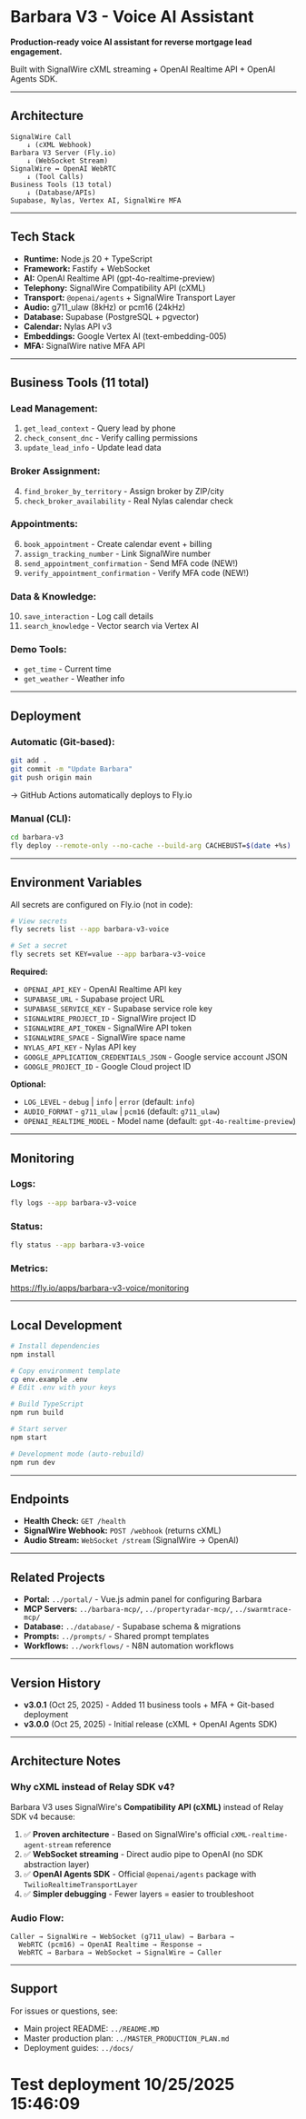 # Barbara V3 - Voice AI Assistant

**Production-ready voice AI assistant for reverse mortgage lead engagement.**

Built with SignalWire cXML streaming + OpenAI Realtime API + OpenAI Agents SDK.

---

## **Architecture**

```
SignalWire Call
    ↓ (cXML Webhook)
Barbara V3 Server (Fly.io)
    ↓ (WebSocket Stream)
SignalWire ↔ OpenAI WebRTC
    ↓ (Tool Calls)
Business Tools (13 total)
    ↓ (Database/APIs)
Supabase, Nylas, Vertex AI, SignalWire MFA
```

---

## **Tech Stack**

- **Runtime:** Node.js 20 + TypeScript
- **Framework:** Fastify + WebSocket
- **AI:** OpenAI Realtime API (gpt-4o-realtime-preview)
- **Telephony:** SignalWire Compatibility API (cXML)
- **Transport:** `@openai/agents` + SignalWire Transport Layer
- **Audio:** g711_ulaw (8kHz) or pcm16 (24kHz)
- **Database:** Supabase (PostgreSQL + pgvector)
- **Calendar:** Nylas API v3
- **Embeddings:** Google Vertex AI (text-embedding-005)
- **MFA:** SignalWire native MFA API

---

## **Business Tools (11 total)**

### **Lead Management:**
1. `get_lead_context` - Query lead by phone
2. `check_consent_dnc` - Verify calling permissions
3. `update_lead_info` - Update lead data

### **Broker Assignment:**
4. `find_broker_by_territory` - Assign broker by ZIP/city
5. `check_broker_availability` - Real Nylas calendar check

### **Appointments:**
6. `book_appointment` - Create calendar event + billing
7. `assign_tracking_number` - Link SignalWire number
8. `send_appointment_confirmation` - Send MFA code (NEW!)
9. `verify_appointment_confirmation` - Verify MFA code (NEW!)

### **Data & Knowledge:**
10. `save_interaction` - Log call details
11. `search_knowledge` - Vector search via Vertex AI

### **Demo Tools:**
- `get_time` - Current time
- `get_weather` - Weather info

---

## **Deployment**

### **Automatic (Git-based):**
```bash
git add .
git commit -m "Update Barbara"
git push origin main
```
→ GitHub Actions automatically deploys to Fly.io

### **Manual (CLI):**
```bash
cd barbara-v3
fly deploy --remote-only --no-cache --build-arg CACHEBUST=$(date +%s)
```

---

## **Environment Variables**

All secrets are configured on Fly.io (not in code):

```bash
# View secrets
fly secrets list --app barbara-v3-voice

# Set a secret
fly secrets set KEY=value --app barbara-v3-voice
```

**Required:**
- `OPENAI_API_KEY` - OpenAI Realtime API key
- `SUPABASE_URL` - Supabase project URL
- `SUPABASE_SERVICE_KEY` - Supabase service role key
- `SIGNALWIRE_PROJECT_ID` - SignalWire project ID
- `SIGNALWIRE_API_TOKEN` - SignalWire API token
- `SIGNALWIRE_SPACE` - SignalWire space name
- `NYLAS_API_KEY` - Nylas API key
- `GOOGLE_APPLICATION_CREDENTIALS_JSON` - Google service account JSON
- `GOOGLE_PROJECT_ID` - Google Cloud project ID

**Optional:**
- `LOG_LEVEL` - `debug` | `info` | `error` (default: `info`)
- `AUDIO_FORMAT` - `g711_ulaw` | `pcm16` (default: `g711_ulaw`)
- `OPENAI_REALTIME_MODEL` - Model name (default: `gpt-4o-realtime-preview`)

---

## **Monitoring**

### **Logs:**
```bash
fly logs --app barbara-v3-voice
```

### **Status:**
```bash
fly status --app barbara-v3-voice
```

### **Metrics:**
https://fly.io/apps/barbara-v3-voice/monitoring

---

## **Local Development**

```bash
# Install dependencies
npm install

# Copy environment template
cp env.example .env
# Edit .env with your keys

# Build TypeScript
npm run build

# Start server
npm start

# Development mode (auto-rebuild)
npm run dev
```

---

## **Endpoints**

- **Health Check:** `GET /health`
- **SignalWire Webhook:** `POST /webhook` (returns cXML)
- **Audio Stream:** `WebSocket /stream` (SignalWire → OpenAI)

---

## **Related Projects**

- **Portal:** `../portal/` - Vue.js admin panel for configuring Barbara
- **MCP Servers:** `../barbara-mcp/`, `../propertyradar-mcp/`, `../swarmtrace-mcp/`
- **Database:** `../database/` - Supabase schema & migrations
- **Prompts:** `../prompts/` - Shared prompt templates
- **Workflows:** `../workflows/` - N8N automation workflows

---

## **Version History**

- **v3.0.1** (Oct 25, 2025) - Added 11 business tools + MFA + Git-based deployment
- **v3.0.0** (Oct 25, 2025) - Initial release (cXML + OpenAI Agents SDK)

---

## **Architecture Notes**

### **Why cXML instead of Relay SDK v4?**

Barbara V3 uses SignalWire's **Compatibility API (cXML)** instead of Relay SDK v4 because:

1. ✅ **Proven architecture** - Based on SignalWire's official `cXML-realtime-agent-stream` reference
2. ✅ **WebSocket streaming** - Direct audio pipe to OpenAI (no SDK abstraction layer)
3. ✅ **OpenAI Agents SDK** - Official `@openai/agents` package with `TwilioRealtimeTransportLayer`
4. ✅ **Simpler debugging** - Fewer layers = easier to troubleshoot

### **Audio Flow:**

```
Caller → SignalWire → WebSocket (g711_ulaw) → Barbara → 
  WebRTC (pcm16) → OpenAI Realtime → Response → 
  WebRTC → Barbara → WebSocket → SignalWire → Caller
```

---

## **Support**

For issues or questions, see:
- Main project README: `../README.MD`
- Master production plan: `../MASTER_PRODUCTION_PLAN.md`
- Deployment guides: `../docs/`


# Test deployment 10/25/2025 15:46:09
